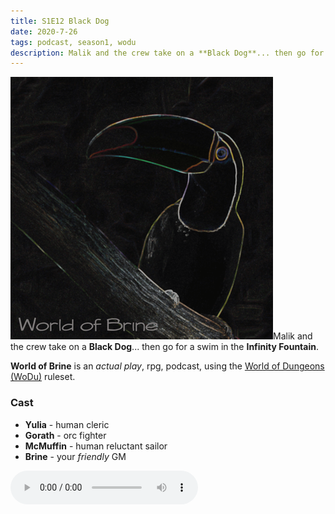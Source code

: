 ```yaml
---
title: S1E12 Black Dog
date: 2020-7-26
tags: podcast, season1, wodu
description: Malik and the crew take on a **Black Dog**... then go for a swim in the **Infinity Fountain**.
---
```


![thumb](assets/images/season1/image.png)Malik and the crew take on a **Black Dog**... then go for a swim in the **Infinity Fountain**.

**World of Brine** is an _actual play_, rpg, podcast, using the [World of Dungeons (WoDu)](http://www.onesevendesign.com/dw/world_of_dungeons_1979.pdf) ruleset.

<break>

### Cast
- **Yulia** - human cleric
- **Gorath** - orc fighter
- **McMuffin** - human reluctant sailor
- **Brine** - your _friendly_ GM

<audio controls src="https://archive.org/download/s1e9-cloud_city/s1e12-black_dog.mp3"></audio>
